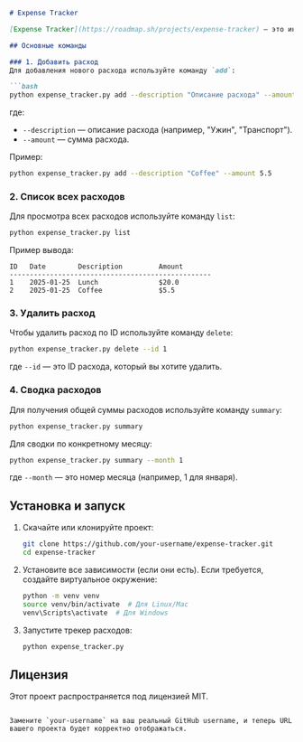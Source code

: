 ```markdown
# Expense Tracker

[Expense Tracker](https://roadmap.sh/projects/expense-tracker) — это инструмент для учета расходов. Он позволяет добавлять, удалять расходы, а также просматривать список всех расходов и делать сводку по месяцам.

## Основные команды

### 1. Добавить расход
Для добавления нового расхода используйте команду `add`:

```bash
python expense_tracker.py add --description "Описание расхода" --amount 50.0
```

где:
- `--description` — описание расхода (например, "Ужин", "Транспорт").
- `--amount` — сумма расхода.

Пример:

```bash
python expense_tracker.py add --description "Coffee" --amount 5.5
```

### 2. Список всех расходов
Для просмотра всех расходов используйте команду `list`:

```bash
python expense_tracker.py list
```

Пример вывода:

```
ID   Date        Description         Amount
--------------------------------------------------
1    2025-01-25  Lunch               $20.0
2    2025-01-25  Coffee              $5.5
```

### 3. Удалить расход
Чтобы удалить расход по ID используйте команду `delete`:

```bash
python expense_tracker.py delete --id 1
```

где `--id` — это ID расхода, который вы хотите удалить.

### 4. Сводка расходов
Для получения общей суммы расходов используйте команду `summary`:

```bash
python expense_tracker.py summary
```

Для сводки по конкретному месяцу:

```bash
python expense_tracker.py summary --month 1
```

где `--month` — это номер месяца (например, 1 для января).

## Установка и запуск

1. Скачайте или клонируйте проект:
   ```bash
   git clone https://github.com/your-username/expense-tracker.git
   cd expense-tracker
   ```

2. Установите все зависимости (если они есть). Если требуется, создайте виртуальное окружение:
   ```bash
   python -m venv venv
   source venv/bin/activate  # Для Linux/Mac
   venv\Scripts\activate  # Для Windows
   ```

3. Запустите трекер расходов:
   ```bash
   python expense_tracker.py
   ```

## Лицензия

Этот проект распространяется под лицензией MIT.
```

Замените `your-username` на ваш реальный GitHub username, и теперь URL вашего проекта будет корректно отображаться.

